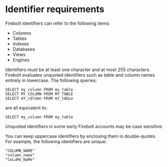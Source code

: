 # Identifier requirements

Firebolt identifiers can refer to the following items:

* Columns
* Tables
* Indexes
* Databases
* Views
* Engines

Identifiers must be at least one character and at most 255 characters. Firebolt evaluates unquoted identifiers such as table and column names entirely in lowercase. The following queries:

```text
SELECT my_column FROM my_table
SELECT MY_COLUMN FROM MY_TABLE
SELECT mY_cOlUmn FROM mY_tAbLe
```

are all equivalent to:

```text
SELECT my_column FROM my_table
```


Unquoted identifiers in some early Firebolt accounts may be case sensitive.


You can keep uppercase identifiers by enclosing them in double-quotes. For example, the following identifiers are unique:

```text
"COLUMN_NAME"
"column_name"
"CoLuMn_NaMe"
```

